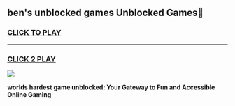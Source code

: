 
## ben's unblocked games Unblocked Games👋
<h3>
<a href="https://premium.freeplayer.one?title=ben's_unblocked_games&ref=16F">CLICK TO PLAY</a></h3>
<hr>

<h3>
<a href="https://premium.freeplayer.one?title=ben's_unblocked_games&ref=16F">CLICK 2 PLAY</a>
  
</h3>

<a href="https://premium.freeplayer.one?title=ben's_unblocked_games&ref=16F/"><img src="https://clearcache.store/games.png"></a>


**worlds hardest game unblocked: Your Gateway to Fun and Accessible Online Gaming**
